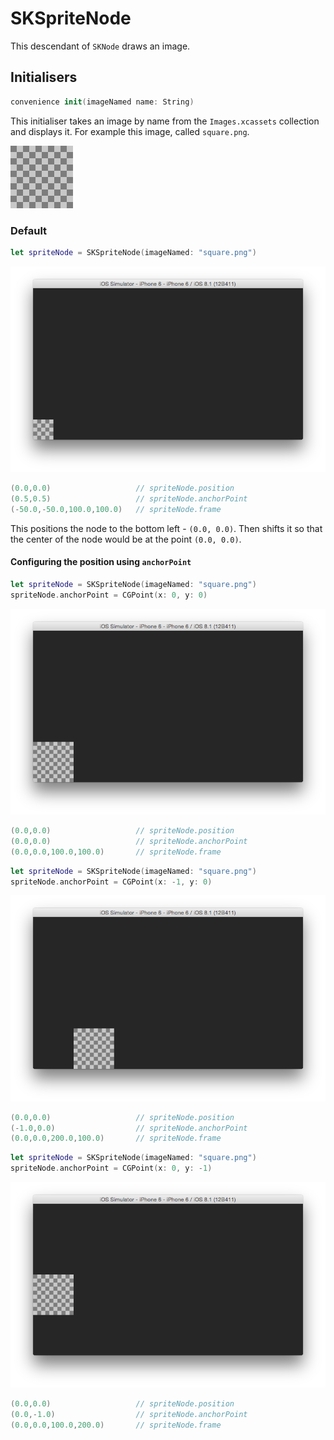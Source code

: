 # SKSpriteNode

This descendant of `SKNode` draws an image.

## Initialisers

```Swift
convenience init(imageNamed name: String)
```

This initialiser takes an image by name from the `Images.xcassets` collection and displays it. For example this image, called `square.png`.

![Original image](square.png)

### Default

```Swift
let spriteNode = SKSpriteNode(imageNamed: "square.png")
```

![Default positions](sprite-node-image-named-default.png)

```Swift
(0.0,0.0)                   // spriteNode.position
(0.5,0.5)                   // spriteNode.anchorPoint
(-50.0,-50.0,100.0,100.0)   // spriteNode.frame
```

This positions the node to the bottom left - `(0.0, 0.0)`. Then shifts it so that the center of the node would be at the point `(0.0, 0.0)`.

#### Configuring the position using `anchorPoint`

```Swift
let spriteNode = SKSpriteNode(imageNamed: "square.png")
spriteNode.anchorPoint = CGPoint(x: 0, y: 0)
```

![Default positions](sprite-node-image-named-anchor-point-0-0.png)

```Swift
(0.0,0.0)                   // spriteNode.position
(0.0,0.0)                   // spriteNode.anchorPoint
(0.0,0.0,100.0,100.0)       // spriteNode.frame
```

```Swift
let spriteNode = SKSpriteNode(imageNamed: "square.png")
spriteNode.anchorPoint = CGPoint(x: -1, y: 0)
```

![Default positions](sprite-node-image-named-anchor-point--1-0.png)

```Swift
(0.0,0.0)                   // spriteNode.position
(-1.0,0.0)                  // spriteNode.anchorPoint
(0.0,0.0,200.0,100.0)       // spriteNode.frame
```

```Swift
let spriteNode = SKSpriteNode(imageNamed: "square.png")
spriteNode.anchorPoint = CGPoint(x: 0, y: -1)
```

![Default positions](sprite-node-image-named-anchor-point-0--1.png)

```Swift
(0.0,0.0)                   // spriteNode.position
(0.0,-1.0)                  // spriteNode.anchorPoint
(0.0,0.0,100.0,200.0)       // spriteNode.frame
```